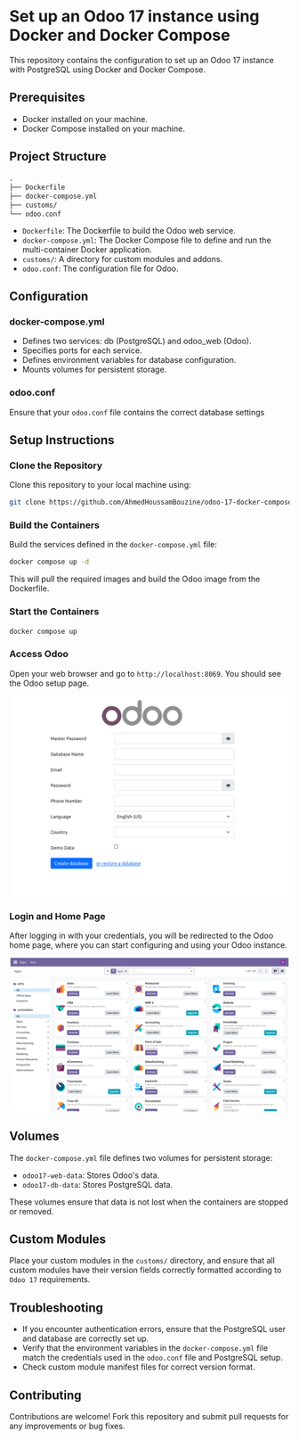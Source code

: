 # Set up an Odoo 17 instance using Docker and Docker Compose

This repository contains the configuration to set up an Odoo 17 instance with PostgreSQL using Docker and Docker Compose.

## Prerequisites

- Docker installed on your machine.
- Docker Compose installed on your machine.

## Project Structure

```
.
├── Dockerfile
├── docker-compose.yml
├── customs/
└── odoo.conf
```

- `Dockerfile`: The Dockerfile to build the Odoo web service.
- `docker-compose.yml`: The Docker Compose file to define and run the multi-container Docker application.
- `customs/`: A directory for custom modules and addons.
- `odoo.conf`: The configuration file for Odoo.

## Configuration

### docker-compose.yml

- Defines two services: db (PostgreSQL) and odoo_web (Odoo).
- Specifies ports for each service.
- Defines environment variables for database configuration.
- Mounts volumes for persistent storage.

### odoo.conf

Ensure that your `odoo.conf` file contains the correct database settings

## Setup Instructions

### Clone the Repository

Clone this repository to your local machine using:
```bash
git clone https://github.com/AhmedHoussamBouzine/odoo-17-docker-compose.git
```

### Build the Containers

Build the services defined in the `docker-compose.yml` file:

```bash
docker compose up -d
```
This will pull the required images and build the Odoo image from the Dockerfile.

### Start the Containers

```bash
docker compose up
```
### Access Odoo

Open your web browser and go to `http://localhost:8069`. You should see the Odoo setup page.

<p align="center">
  <img src="./assets/setup-page.png" alt="setup-page" width="500"/>
</p>

### Login and Home Page

After logging in with your credentials, you will be redirected to the Odoo home page, where you can start configuring and using your Odoo instance.

<p align="center">
  <img src="./assets/home.png" alt="home-page" width="500"/>
</p>

## Volumes
The `docker-compose.yml` file defines two volumes for persistent storage:

- `odoo17-web-data`: Stores Odoo's data.
- `odoo17-db-data`: Stores PostgreSQL data.

These volumes ensure that data is not lost when the containers are stopped or removed.

## Custom Modules

Place your custom modules in the `customs/` directory, and ensure that all custom modules have their version fields correctly formatted according to `Odoo 17` requirements.

## Troubleshooting

- If you encounter authentication errors, ensure that the PostgreSQL user and database are correctly set up.
- Verify that the environment variables in the `docker-compose.yml` file match the credentials used in the `odoo.conf` file and PostgreSQL setup.
- Check custom module manifest files for correct version format.

## Contributing

Contributions are welcome! Fork this repository and submit pull requests for any improvements or bug fixes.

